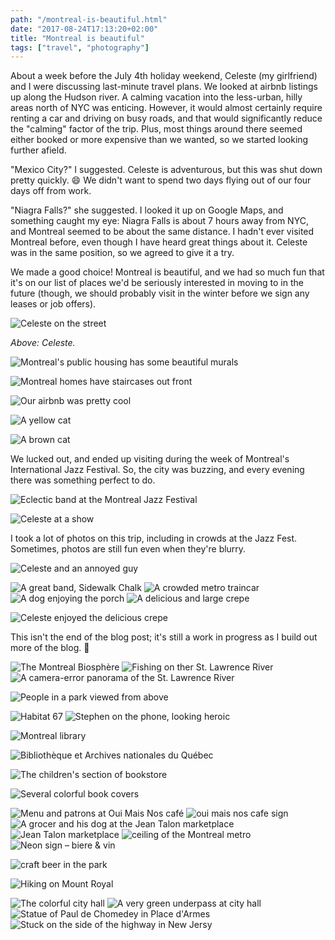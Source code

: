 ```yaml
---
path: "/montreal-is-beautiful.html"
date: "2017-08-24T17:13:20+02:00"  
title: "Montreal is beautiful"
tags: ["travel", "photography"]
---
```


About a week before the July 4th holiday weekend, Celeste (my girlfriend) and I were discussing last-minute travel plans. We looked at airbnb listings up along the Hudson river. A calming vacation into the less-urban, hilly areas north of NYC was enticing. However, it would almost certainly require renting a car and driving on busy roads, and that would significantly reduce the "calming" factor of the trip. Plus, most things around there seemed either booked or more expensive than we wanted, so we started looking further afield.

"Mexico City?" I suggested. Celeste is adventurous, but this was shut down pretty quickly. 😄 We didn't want to spend two days flying out of our four days off from work.

"Niagra Falls?" she suggested. I looked it up on Google Maps, and something caught my eye: Niagra Falls is about 7 hours away from NYC, and Montreal seemed to be about the same distance. I hadn't ever visited Montreal before, even though I have heard great things about it. Celeste was in the same position, so we agreed to give it a try. 

We made a good choice! Montreal is beautiful, and we had so much fun that it's on our list of places we'd be seriously interested in moving to in the future (though, we should probably visit in the winter before we sign any leases or job offers).

<!-- ![Celeste, world's best travel companion](./images/2017-07-31_17.07.32edited540.jpg) -->

<img src="./images/2017-07-31-17.41.15-539.jpg" alt="Celeste on the street">

_Above: Celeste._

<img src="./images/2017-07-31_18.05.51edited537" alt="Montreal's public housing has some beautiful murals">

<p>
<img src="./images/2017-07-30-17.10.51-641.jpg" alt="Montreal homes have staircases out front">
</p>

<p>
<img src="./images/2017-07-30-17.53.43-601.jpg" alt="Our airbnb was pretty cool">
</p>

<img src="./images/2017-08-02_09.50.11edited354.jpg" alt="A yellow cat">

<p>
<img src="./images/2017-08-02_09.51.32edited457.jpg" alt="A brown cat" class="portrait">
</p>

We lucked out, and ended up visiting during the week of Montreal's International Jazz Festival. So, the city was buzzing, and every evening there was something perfect to do.

<img src="./images/2017-08-02-20.50.02-382.jpg" alt="Eclectic band at the Montreal Jazz Festival">

<p>
<img src="./images/2017-08-02-20.53.31-380.jpg" alt="Celeste at a show">
</p>

I took a lot of photos on this trip, including in crowds at the Jazz Fest. Sometimes, photos are still fun even when they're blurry.

<p>
<img src="./images/2017-08-02-20.53.34-379.jpg" alt="Celeste and an annoyed guy">
</p>

<img src="./images/2017-08-02-21.26.03-372.jpg" alt="A great band, Sidewalk Chalk">

<img src="./images/2017-08-01_00.04.49edited530.jpg" alt="A crowded metro traincar">



<img src="./images/2017-08-01_09.47.13edited529.jpg" alt="A dog enjoying the porch">

<img src="./images/2017-08-01_10.25.38edited525.jpg" alt="A delicious and large crepe" class="portrait">

<!-- <img src="./images/2017-08-01_10.44.06.jpg" alt="Celeste enjoyed the delicious crepe" class="portrait"> -->

![Celeste enjoyed the delicious crepe](./images/2017-08-01_10.44.06.jpg)

This isn't the end of the blog post; it's still a work in progress as I build out more of the blog. 🙂

<img src="./images/2017-08-01_13.43.30edited511.jpg" alt="The Montreal Biosphère">
<img src="./images/2017-08-01_14.33.03edited498.jpg" alt="Fishing on ther St. Lawrence River">
<img src="./images/2017-08-01_14.47.27edited495.jpg" alt="A camera-error panorama of the St. Lawrence River">

<p>
<img src="./images/2017-08-01_14.57.59edited494.jpg" alt="People in a park viewed from above" class="portrait">
</p>

<!-- <img src="./images/2017-08-01_15.11.19edited490.jpg" alt="Habitat 67, black and white photograph"> -->
<img src="./images/2017-08-01_15.12.24edited489.jpg" alt="Habitat 67">
<img src="./images/2017-08-01_15.36.09edited483.jpg" alt="Stephen on the phone, looking heroic">


<p>
<img src="./images/2017-08-01-17.39.48-359.jpg" alt="Montreal library">
</p>

<p>
<img src="./images/2017-08-01_17.50.47edited472.jpg" alt="Bibliothèque et Archives nationales du Québec" class="portrait">
</p>



<img src="./images/2017-08-02_12.04.42edited442.jpg" alt="The children's section of bookstore">

<p>
<img src="./images/2017-08-02_12.27.01edited440.jpg" alt="Several colorful book covers" class="portrait">
</p>




<img src="./images/2017-07-31-10.26.09-1-366.jpg" alt="Menu and patrons at Oui Mais Nos café">
<img src="./images/2017-07-31-10.26.51-585.jpg" alt="oui mais nos cafe sign">



<img src="./images/2017-07-31-11.54.57-364.jpg" alt="A grocer and his dog at the Jean Talon marketplace">

<img src="./images/2017-07-31-11.56.16-572.jpg" alt="Jean Talon marketplace">

<img src="./images/2017-08-01-13.02.13-360.jpg" alt="ceiling of the Montreal metro">



<img src="./images/2017-08-01-21.37.49-356.jpg" alt="Neon sign – biere & vin">

<p>
<img src="./images/2017-08-02-14.25.14-429.jpg" alt="craft beer in the park">
</p>

<p>
<img src="./images/2017-08-02-14.48.47-421.jpg" alt="Hiking on Mount Royal">
</p>



<img src="./images/2017-08-02-19.13.19-350.jpg" alt="The colorful city hall">

<img src="./images/2017-08-02-21.53.06-349.jpg" alt="A very green underpass at city hall">




<img src="./images/2017-08-02-17.44.45-352.jpg" alt="Statue of Paul de Chomedey in Place d'Armes">



<img src="./images/img_5730-343.jpg" alt="Stuck on the side of the highway in New Jersy">